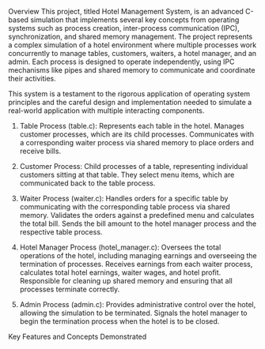 Overview
This project, titled Hotel Management System, is an advanced C-based simulation that implements several key concepts from operating systems such as process creation, inter-process communication (IPC), synchronization, and shared memory management. The project represents a complex simulation of a hotel environment where multiple processes work concurrently to manage tables, customers, waiters, a hotel manager, and an admin. Each process is designed to operate independently, using IPC mechanisms like pipes and shared memory to communicate and coordinate their activities.

This system is a testament to the rigorous application of operating system principles and the careful design and implementation needed to simulate a real-world application with multiple interacting components.

1. Table Process (table.c):
    Represents each table in the hotel.
    Manages customer processes, which are its child processes.
    Communicates with a corresponding waiter process via shared memory to place orders and receive bills.

2. Customer Process:
    Child processes of a table, representing individual customers sitting at that table.
    They select menu items, which are communicated back to the table process.

3. Waiter Process (waiter.c):
    Handles orders for a specific table by communicating with the corresponding table process via shared memory.
    Validates the orders against a predefined menu and calculates the total bill.
    Sends the bill amount to the hotel manager process and the respective table process.

4. Hotel Manager Process (hotel_manager.c):
    Oversees the total operations of the hotel, including managing earnings and overseeing the termination of processes.
    Receives earnings from each waiter process, calculates total hotel earnings, waiter wages, and hotel profit.
    Responsible for cleaning up shared memory and ensuring that all processes terminate correctly.

5. Admin Process (admin.c):
    Provides administrative control over the hotel, allowing the simulation to be terminated.
    Signals the hotel manager to begin the termination process when the hotel is to be closed.

Key Features and Concepts Demonstrated
